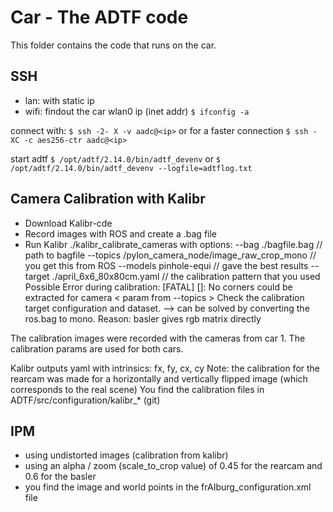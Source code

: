 # Car - The ADTF code

This folder contains the code that runs on the car.

## SSH
- lan: with static ip
- wifi: findout the car wlan0 ip (inet addr)
`$ ifconfig -a`

connect with:
`$ ssh -2- X -v aadc@<ip>`
or for a faster connection
`$ ssh -XC -c aes256-ctr aadc@<ip>`

start adtf
`$ /opt/adtf/2.14.0/bin/adtf_devenv`
or
`$ /opt/adtf/2.14.0/bin/adtf_devenv --logfile=adtflog.txt`


## Camera Calibration with Kalibr
- Download Kalibr-cde
- Record images with ROS and create a .bag file
- Run Kalibr ./kalibr_calibrate_cameras with options:
	--bag ./bagfile.bag 								// path to bagfile
	--topics /pylon_camera_node/image_raw_crop_mono 	// you get this from ROS
	--models pinhole-equi								// gave the best results
	--target ./april_6x6_80x80cm.yaml 					// the calibration pattern that you used
Possible Error during calibration:
[FATAL] []: No corners could be extracted for camera < param from --topics > Check the calibration target configuration and dataset.
--> can be solved by converting the ros.bag to mono. Reason: basler gives rgb matrix directly

The calibration images were recorded with the cameras from car 1. The calibration params are used for both cars.

Kalibr outputs yaml with intrinsics: fx, fy, cx, cy
Note: the calibration for the rearcam was made for a horizontally and vertically flipped image (which corresponds to the real scene)
You find the calibration files in ADTF/src/configuration/kalibr_* (git)

## IPM
- using undistorted images (calibration from kalibr)
- using an alpha / zoom (scale_to_crop value) of 0.45 for the rearcam and 0.6 for the basler
- you find the image and world points in the frAIburg_configuration.xml file